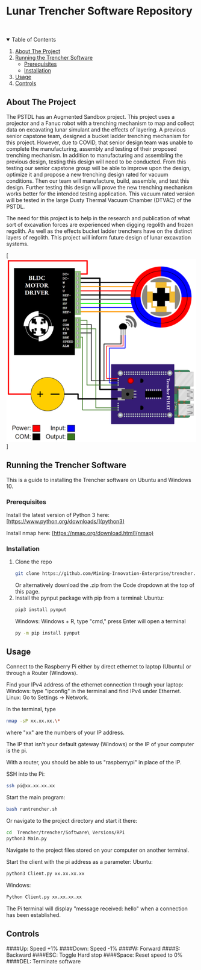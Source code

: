 # Lunar Trencher Software Repository



<!-- PROJECT LOGO -->
<br />
<p align="center">
  <a href="Trencher-Electrical-System-Schematic.png>
    <img src="Trencher-Electrical-System-Schematic.png" alt="Logo" width="80" height="80">
  </a>
</p>



<!-- TABLE OF CONTENTS -->
<details open="open">
  <summary>Table of Contents</summary>
  <ol>
    <li>
      <a href="#about-the-project">About The Project</a>
    </li>
    <li>
      <a href="#running-the-trencher-software">Running the Trencher Software</a>
      <ul>
        <li><a href="#prerequisites">Prerequisites</a></li>
        <li><a href="#installation">Installation</a></li>
      </ul>
    </li>
    <li><a href="#usage">Usage</a></li>
    <li><a href="#controls">Controls</a></li>
  </ol>
</details>



<!-- ABOUT THE PROJECT -->
## About The Project

The PSTDL has an Augmented Sandbox project. This project uses a projector and a Fanuc robot with a trenching mechanism to map and collect data on excavating lunar simulant and the effects of layering. A previous senior capstone team, designed a bucket ladder trenching mechanism for this project. However, due to COVID, that senior design team was unable to complete the manufacturing, assembly and testing of their proposed trenching mechanism. In addition to manufacturing and assembling the previous design, testing this design will need to be conducted. From this testing our senior capstone group will be able to improve upon the design, optimize it and propose a new trenching design rated for vacuum conditions. Then our team will manufacture, build, assemble, and test this design. Further testing this design will prove the new trenching mechanism works better for the intended testing application. This vacuum rated version will be tested in the large Dusty Thermal Vacuum Chamber (DTVAC) of the PSTDL.

The need for this project is to help in the research and publication of what sort of excavation forces are experienced when digging regolith and frozen regolith. As well as the effects bucket ladder trenchers have on the distinct layers of regolith. This project will inform future design of lunar excavation systems.

[![Schematic Pic][schematic]]

<!-- RUNNING THE TRENCHER SOFTWARE -->
## Running the Trencher Software

This is a guide to installing the Trencher software on Ubuntu and Windows 10.

### Prerequisites

Install the latest version of Python 3 here: [https://www.python.org/downloads/](python3)

Install nmap here: [https://nmap.org/download.html](nmap)

### Installation

1. Clone the repo
   ```sh
   git clone https://github.com/Mining-Innovation-Enterprise/trencher.git
   ```
   Or alternatively download the .zip from the Code dropdown at the top of this page.
2. Install the pynput package with pip from a terminal:
   Ubuntu:
   ```sh
   pip3 install pynput
   ```
   Windows:
   Windows + R, type "cmd," press Enter will open a terminal
   ```sh
   py -m pip install pynput
   ```



<!-- USAGE EXAMPLES -->
## Usage

Connect to the Raspberry Pi either by direct ethernet to laptop (Ubuntu) or through a Router (Windows).

Find your IPv4 address of the ethernet connection through your laptop:
Windows: type "ipconfig" in the terminal and find IPv4 under Ethernet.
Linux: Go to Settings -> Network.

In the terminal, type
```sh
nmap -sP xx.xx.xx.\*
```
where "xx" are the numbers of your IP address.

The IP that isn't your default gateway (Windows) or the IP of your computer is the pi.

With a router, you should be able to us "raspberrypi" in place of the IP.

SSH into the Pi:
```sh
ssh pi@xx.xx.xx.xx
```

Start the main program:
```sh
bash runtrencher.sh
```

Or navigate to the project directory and start it there:
```sh
cd  Trencher/trencher/Software\ Versions/RPi
python3 Main.py
```

Navigate to the project files stored on your computer on another terminal.

Start the client with the pi address as a parameter:
Ubuntu:
```sh
python3 Client.py xx.xx.xx.xx
```
Windows:
```sh
Python Client.py xx.xx.xx.xx
```

The Pi terminal will display "message received: hello" when a connection has been established.

<!-- CONTROLS -->
## Controls

####Up: Speed +1%
####Down: Speed -1%
####W: Forward
####S: Backward
####ESC: Toggle Hard stop
####Space: Reset speed to 0%
####DEL: Terminate software



<!-- MARKDOWN LINKS & IMAGES -->
<!-- https://www.markdownguide.org/basic-syntax/#reference-style-links -->
[nmap]: https://nmap.org/download.html
[python3]: https://www.python.org/downloads/
[schematic]: Trencher-Electrical-System-Schematic.png
